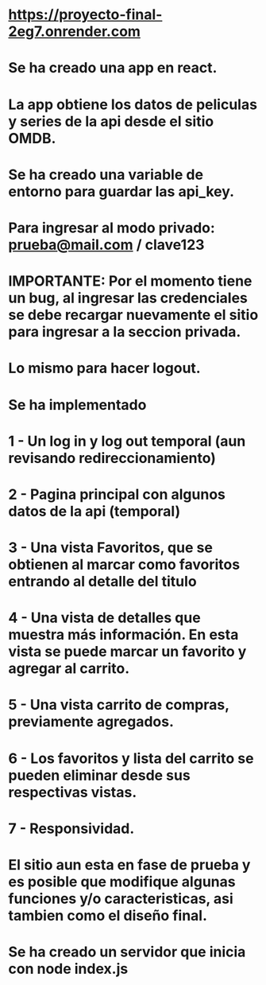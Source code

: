 # https://proyecto-final-2eg7.onrender.com
# Se ha creado una app en react.
# La app obtiene los datos de peliculas y series de la api desde el sitio OMDB.
# Se ha creado una variable de entorno para guardar las api_key.
# Para ingresar al modo privado: prueba@mail.com / clave123
# IMPORTANTE: Por el momento tiene un bug, al ingresar las credenciales se debe recargar nuevamente el sitio para ingresar a la seccion privada.
# Lo mismo para hacer logout.
# Se ha implementado
# 1 - Un log in y log out temporal (aun revisando redireccionamiento)
# 2 - Pagina principal con algunos datos de la api (temporal)
# 3 - Una vista Favoritos, que se obtienen al marcar como favoritos entrando al detalle del titulo
# 4 - Una vista de detalles que muestra más información. En esta vista se puede marcar un favorito y agregar al carrito.
# 5 - Una vista carrito de compras, previamente agregados.
# 6 - Los favoritos y lista del carrito se pueden eliminar desde sus respectivas vistas.
# 7 - Responsividad.
# El sitio aun esta en fase de prueba y es posible que modifique algunas funciones y/o caracteristicas, asi tambien como el diseño final.

# Se ha creado un servidor que inicia con node index.js 

